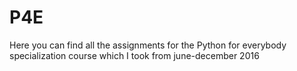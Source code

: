 # P4E
Here you can find all the assignments for the Python for everybody specialization course which I took from june-december 2016
